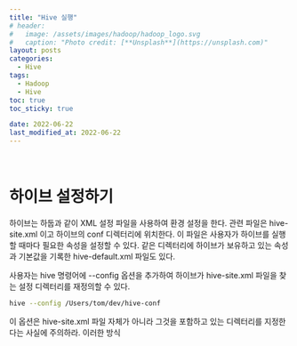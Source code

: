 ```yaml
---
title: "Hive 실행"
# header:
#   image: /assets/images/hadoop/hadoop_logo.svg
#   caption: "Photo credit: [**Unsplash**](https://unsplash.com)"
layout: posts
categories:
  - Hive
tags:
  - Hadoop
  - Hive
toc: true
toc_sticky: true

date: 2022-06-22
last_modified_at: 2022-06-22
---
```


<br>

# 하이브 설정하기

하이브는 하둡과 같이 XML 설정 파일을 사용하여 환경 설정을 한다. 관련 파일은 hive-site.xml 이고 하이브의 conf 디렉터리에 위치한다. 이 파일은 사용자가 하이브를 실행할 때마다 필요한 속성을 설정할 수 있다. 같은 디렉터리에 하이브가 보유하고 있는 속성과 기본값을 기록한 hive-default.xml 파일도 있다.

사용자는 hive 명령어에 --config 옵션을 추가하여 하이브가 hive-site.xml 파일을 찾는 설정 디렉터리를 재정의할 수 있다.

```bash
hive --config /Users/tom/dev/hive-conf
```

이 옵션은 hive-site.xml 파일 자체가 아니라 그것을 포함하고 있는 디렉터리를 지정한다는 사실에 주의하라. 이러한 방식